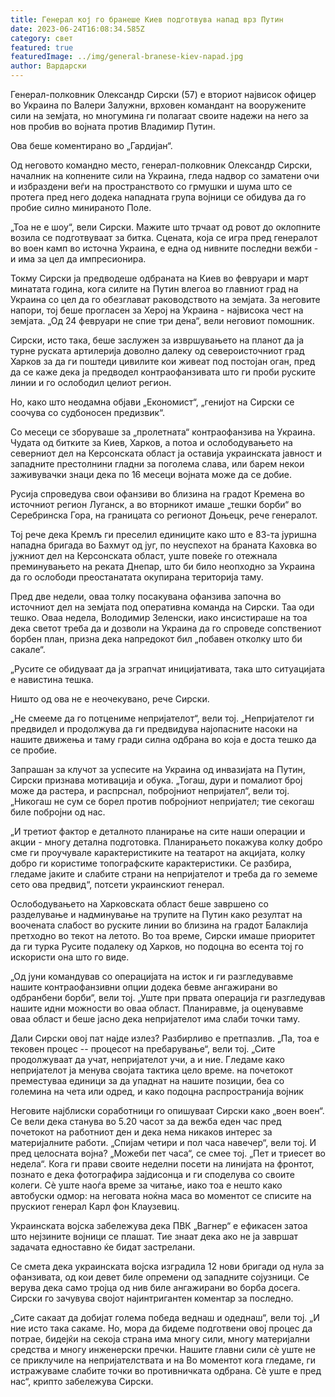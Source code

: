 ```yaml
---
title: Генерал кој го бранеше Киев подготвува напад врз Путин
date: 2023-06-24T16:08:34.585Z
category: свет
featured: true
featuredImage: ../img/general-branese-kiev-napad.jpg
author: Вардарски
---
```

Генерал-полковник Олександр Сирски (57) е вториот највисок офицер во Украина по Валери Залужни, врховен командант на вооружените сили на земјата, но многумина ги полагаат своите надежи на него за нов пробив во војната против Владимир Путин.

Ова беше коментирано во „Гардијан“.

Од неговото командно место, генерал-полковник Олександр Сирски, началник на копнените сили на Украина, гледа надвор со заматени очи и избраздени веѓи на пространството со грмушки и шума што се протега пред него додека нападната група војници се обидува да го пробие силно минираното Поле.

„Тоа не е шоу“, вели Сирски. Мажите што трчаат од ровот до оклопните возила се подготвуваат за битка. Сцената, која се игра пред генералот во воен камп во источна Украина, е една од нивните последни вежби - и има за цел да импресионира.

Токму Сирски ја предводеше одбраната на Киев во февруари и март минатата година, кога силите на Путин влегоа во главниот град на Украина со цел да го обезглават раководството на земјата. За неговите напори, тој беше прогласен за Херој на Украина - највисока чест на земјата. „Од 24 февруари не спие три дена“, вели неговиот помошник.

Сирски, исто така, беше заслужен за извршувањето на планот да ја турне руската артилерија доволно далеку од североисточниот град Харков за да ги поштеди цивилите кои живеат под постојан оган, пред да се каже дека ја предводел контраофанзивата што ги проби руските линии и го ослободил целиот регион.

Но, како што неодамна објави „Економист“, „генијот на Сирски се соочува со судбоносен предизвик“.

Со месеци се зборуваше за „пролетната“ контраофанзива на Украина. Чудата од битките за Киев, Харков, а потоа и ослободувањето на северниот дел на Керсонската област ја оставија украинската јавност и западните престолнини гладни за поголема слава, или барем некои заживувачки знаци дека по 16 месеци војната може да се добие.

Русија спроведува свои офанзиви во близина на градот Кремена во источниот регион Луганск, а во вторникот имаше „тешки борби“ во Серебринска Гора, на границата со регионот Доњецк, рече генералот.

Тој рече дека Кремљ ги преселил единиците како што е 83-та јуришна нападна бригада во Бахмут од југ, по неуспехот на браната Каховка во јужниот дел на Керсонската област, уште повеќе го отежнала преминувањето на реката Днепар, што би било неопходно за Украина да го ослободи преостанатата окупирана територија таму.

Пред две недели, оваа толку посакувана офанзива започна во источниот дел на земјата под оперативна команда на Сирски. Таа оди тешко. Оваа недела, Володимир Зеленски, иако инсистираше на тоа дека светот треба да и дозволи на Украина да го спроведе сопствениот борбен план, призна дека напредокот бил „побавен отколку што би сакале“.

„Русите се обидуваат да ја зграпчат иницијативата, така што ситуацијата е навистина тешка.

Ништо од ова не е неочекувано, рече Сирски.

„Не смееме да го потцениме непријателот“, вели тој. „Непријателот ги предвидел и продолжува да ги предвидува најопасните насоки на нашите движења и таму гради силна одбрана во која е доста тешко да се пробие.

Запрашан за клучот за успесите на Украина од инвазијата на Путин, Сирски признава мотивација и обука. „Тогаш, дури и помалиот број може да растера, и распрснал, побројниот непријател“, вели тој. „Никогаш не сум се борел против побројниот непријател; тие секогаш биле побројни од нас.

„И третиот фактор е деталното планирање на сите наши операции и акции - многу детална подготовка. Планирањето покажува колку добро сме ги проучувале карактеристиките на театарот на акцијата, колку добро ги користиме топографските карактеристики. Се разбира, гледаме јаките и слабите страни на непријателот и треба да го земеме сето ова предвид“, потсети украинскиот генерал.

Ослободувањето на Харковската област беше завршено со разделување и надминување на трупите на Путин како резултат на воочената слабост во руските линии во близина на градот Балаклија претходно во текот на летото. Во тоа време, Сирски имаше приоритет да ги турка Русите подалеку од Харков, но подоцна во есента тој го искористи она што го виде.

„Од јуни командував со операцијата на исток и ги разгледувавме нашите контраофанзивни опции додека бевме ангажирани во одбранбени борби“, вели тој. „Уште при првата операција ги разгледував нашите идни можности во оваа област. Планиравме, ја оценувавме оваа област и беше јасно дека непријателот има слаби точки таму.

Дали Сирски овој пат најде излез? Разбирливо е претпазлив. „Па, тоа е тековен процес -- процесот на пребарување“, вели тој. „Сите продолжуваат да учат, непријателот учи, а и ние. Гледаме како непријателот ја менува својата тактика цело време. на почетокот преместуваа единици за да упаднат на нашите позиции, беа со големина на чета или одред, и како подоцна распространија војник

Неговите најблиски соработници го опишуваат Сирски како „воен воен“. Се вели дека станува во 5.20 часот за да вежба еден час пред почетокот на работниот ден и дека нема никаков интерес за материјалните работи. „Спијам четири и пол часа навечер“, вели тој. И пред целосната војна? „Можеби пет часа“, се смее тој. „Пет и триесет во недела“. Кога ги прави своите неделни посети на линијата на фронтот, познато е дека фотографира зајдисонца и ги споделува со своите колеги. Сè уште наоѓа време за читање, иако тоа е нешто како автобуски одмор: на неговата ноќна маса во моментот се списите на прускиот генерал Карл фон Клаузевиц.

Украинската војска забележува дека ПВК „Вагнер“ е ефикасен затоа што нејзините војници се плашат. Тие знаат дека ако не ја завршат задачата едноставно ќе бидат застрелани.

Се смета дека украинската војска изградила 12 нови бригади од нула за офанзивата, од кои девет биле опремени од западните сојузници. Се верува дека само тројца од нив биле ангажирани во борба досега. Сирски го зачувува својот најинтригантен коментар за последно.

„Сите сакаат да добијат голема победа веднаш и одеднаш“, вели тој. „И ние исто така сакаме. Но, мора да бидеме подготвени овој процес да потрае, бидејќи на секоја страна има многу сили, многу материјални средства и многу инженерски пречки. Нашите главни сили сè уште не се приклучиле на непријателствата и на Во моментот кога гледаме, ги истражуваме слабите точки во противничката одбрана. Сè уште е пред нас“, крипто забележува Сирски.